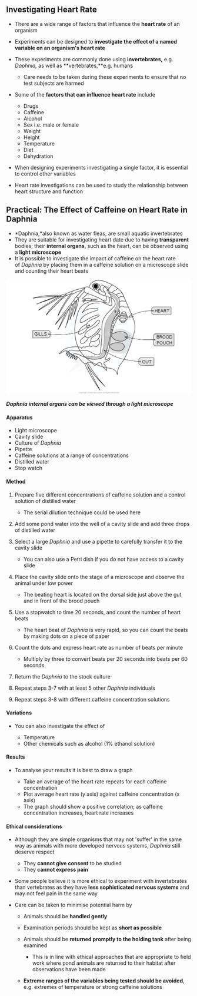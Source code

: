 ## Investigating Heart Rate

* There are a wide range of factors that influence the **heart rate** of an organism
* Experiments can be designed to **investigate the effect of a named variable on an organism's heart rate**
* These experiments are commonly done using **invertebrates,** e.g. *Daphnia,* as well as **vertebrates,**e.g. humans

  + Care needs to be taken during these experiments to ensure that no test subjects are harmed
* Some of the **factors that can influence heart rate** include

  + Drugs
  + Caffeine
  + Alcohol
  + Sex i.e. male or female
  + Weight
  + Height
  + Temperature
  + Diet
  + Dehydration
* When designing experiments investigating a single factor, it is essential to control other variables
* Heart rate investigations can be used to study the relationship between heart structure and function

## Practical: The Effect of Caffeine on Heart Rate in Daphnia

* *Daphnia,*also known as water fleas, are small aquatic invertebrates
* They are suitable for investigating heart date due to having **transparent** bodies; their **internal organs**, such as the heart, can be observed using a **light microscope**
* It is possible to investigate the impact of caffeine on the heart rate of *Daphnia* by placing them in a caffeine solution on a microscope slide and counting their heart beats

![daphnia-water-flea](daphnia-water-flea.png)

***Daphnia internal organs can be viewed through a light microscope***

#### Apparatus

* Light microscope
* Cavity slide
* Culture of *Daphnia*
* Pipette
* Caffeine solutions at a range of concentrations
* Distilled water
* Stop watch

#### Method

1. Prepare five different concentrations of caffeine solution and a control solution of distilled water

   * The serial dilution technique could be used here
2. Add some pond water into the well of a cavity slide and add three drops of distilled water
3. Select a large *Daphnia* and use a pipette to carefully transfer it to the cavity slide

   * You can also use a Petri dish if you do not have access to a cavity slide
4. Place the cavity slide onto the stage of a microscope and observe the animal under low power

   * The beating heart is located on the dorsal side just above the gut and in front of the brood pouch
5. Use a stopwatch to time 20 seconds, and count the number of heart beats

   * The heart beat of *Daphnia* is very rapid, so you can count the beats by making dots on a piece of paper
6. Count the dots and express heart rate as number of beats per minute

   * Multiply by three to convert beats per 20 seconds into beats per 60 seconds
7. Return the *Daphnia* to the stock culture
8. Repeat steps 3-7 with at least 5 other *Daphnia* individuals
9. Repeat steps 3-8 with different caffeine concentration solutions

#### Variations

* You can also investigate the effect of

  + Temperature
  + Other chemicals such as alcohol (1% ethanol solution)

#### Results

* To analyse your results it is best to draw a graph

  + Take an average of the heart rate repeats for each caffeine concentration
  + Plot average heart rate (y axis) against caffeine concentration (x axis)
  + The graph should show a positive correlation; as caffeine concentration increases, heart rate increases

#### Ethical considerations

* Although they are simple organisms that may not 'suffer' in the same way as animals with more developed nervous systems, *Daphnia* still deserve respect

  + They **cannot give consent** to be studied
  + They **cannot express pain**
* Some people believe it is more ethical to experiment with invertebrates than vertebrates as they have **less sophisticated nervous systems** and may not feel pain in the same way
* Care can be taken to minimise potential harm by

  + Animals should be **handled gently**
  + Examination periods should be kept as **short as possible**
  + Animals should be **returned promptly to the holding tank** after being examined

    - This is in line with ethical approaches that are appropriate to field work where pond animals are returned to their habitat after observations have been made
  + **Extreme ranges of the variables being tested should be avoided**, e.g. extremes of temperature or strong caffeine solutions